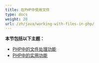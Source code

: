 ```yaml
---
title: 在PHP中使用文件
type: docs
weight: 20
url: /zh/java/working-with-files-in-php/
---
```


**本节包括以下主题：**

- [PHP中的文件处理功能](/cells/zh/java/file-handling-features-in-php/)
- [PHP中的实用功能](/cells/zh/java/utility-features-in-php/)
